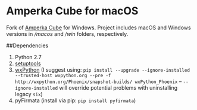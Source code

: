 # Amperka Cube for macOS

Fork of [Amperka Cube](https://github.com/amperka/cube) for Windows. Project includes macOS and Windows versions in _/macos_ and _/win_ folders, respectively.

##Dependencies

1. Python 2.7
2. [setuptools](https://pypi.python.org/pypi/setuptools#unix-including-mac-os-x-curl)
3. [wxPython](https://wiki.wxpython.org/How%20to%20install%20wxPython#Installing_wxPython-Phoenix_using_pip) (I suggest using: `pip install --upgrade --ignore-installed --trusted-host wxpython.org --pre -f http://wxpython.org/Phoenix/snapshot-builds/ wxPython_Phoenix` – `--ignore-installed` will override potential problems with uninstalling legacy `six`)
4. pyFirmata (install via pip: `pip install pyfirmata`)
